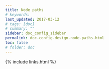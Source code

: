 ```yaml
---
title: Node paths
# keywords:
last_updated: 2017-03-12
# tags: [doc]
# summary: ""
sidebar: doc_config_sidebar
permalink: doc-config-design-node-paths.html
toc: false
# folder: doc
---
```


{% include links.html %}
